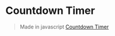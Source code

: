 # Countdown Timer
> Made in javascript
> [Countdown Timer](https://yashi12.github.io/Web-Development/countdown/html/index.html)

